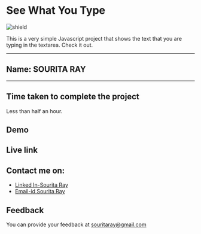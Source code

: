 # See What You Type

![shield](https://img.shields.io/badge/-Javascript-red)

This is a very simple Javascript project that shows the text that you are typing in the textarea. Check it out.

***
## Name: SOURITA RAY
***

## Time taken to complete the project

Less than half an hour.

## Demo



## Live link



## Contact me on:

- [Linked In-Sourita Ray](www.linkedin.com/in/sourita-ray-89bab0212)
- [Email-id Sourita Ray](souritaray@gmail.com)

## Feedback

You can provide your feedback at souritaray@gmail.com
